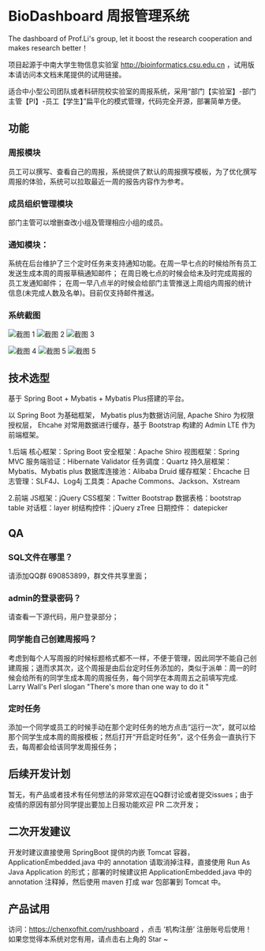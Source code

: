 # BioDashboard 周报管理系统

The dashboard of Prof.Li's group, let it boost the research cooperation and makes research better！

项目起源于中南大学生物信息实验室 http://bioinformatics.csu.edu.cn ，试用版本请访问本文档末尾提供的试用链接。

适合中小型公司团队或者科研院校实验室的周报系统，采用“部门【实验室】-部门主管【PI】-员工【学生】”扁平化的模式管理，代码完全开源，部署简单方便。

## 功能

### 周报模块
员工可以撰写、查看自己的周报，系统提供了默认的周报撰写模板，为了优化撰写周报的体验，系统可以拉取最近一周的报告内容作为参考。

### 成员组织管理模块
部门主管可以增删查改小组及管理相应小组的成员。 

### 通知模块：
系统在后台维护了三个定时任务来支持通知功能。在周一早七点的时候给所有员工发送生成本周的周报草稿通知邮件； 在周日晚七点的时候会给未及时完成周报的员工发通知邮件； 在周一早八点半的时候会给部门主管推送上周组内周报的统计信息(未完成人数及名单)。目前仅支持邮件推送。

### 系统截图

![截图 1](https://tva1.sinaimg.cn/large/006tNbRwgy1gaekv4c2vuj30np0ei74x.jpg)
![截图 2](https://tva1.sinaimg.cn/large/006tNbRwgy1gael2aknjtj30x20io419.jpg)
![截图 3](https://tva1.sinaimg.cn/large/006tNbRwgy1gael5yeqtij30wy0ehmym.jpg)

![截图 4](https://tva1.sinaimg.cn/large/006tNbRwgy1gaeln2205ej31240eb41g.jpg)
![截图 5](https://tva1.sinaimg.cn/large/006tNbRwgy1gaem6qec6uj311x0d5acc.jpg)
![截图 5](https://tva1.sinaimg.cn/large/006tNbRwgy1gaelks6pl8j311s0h7acs.jpg)

## 技术选型

基于 Spring Boot + Mybatis + Mybatis Plus搭建的平台。

以 Spring Boot 为基础框架， Mybatis plus为数据访问层, Apache Shiro 为权限授权层， Ehcahe 对常用数据进行缓存，基于 Bootstrap 构建的 Admin LTE 作为前端框架。

1.后端
核心框架：Spring Boot
安全框架：Apache Shiro
视图框架：Spring MVC
服务端验证：Hibernate Validator
任务调度：Quartz
持久层框架：Mybatis、Mybatis plus
数据库连接池：Alibaba Druid
缓存框架：Ehcache
日志管理：SLF4J、Log4j
工具类：Apache Commons、Jackson、Xstream

2.前端
JS框架：jQuery
CSS框架：Twitter Bootstrap
数据表格：bootstrap table
对话框：layer
树结构控件：jQuery zTree
日期控件： datepicker

## QA

### SQL文件在哪里？
请添加QQ群 690853899，群文件共享里面；

### admin的登录密码？
请查看一下源代码，用户登录部分；

### 同学能自己创建周报吗？
考虑到每个人写周报的时候标题格式都不一样，不便于管理，因此同学不能自己创建周报；退而求其次，这个周报是由后台定时任务添加的，类似于派单：周一的时候会给所有的同学生成本周的周报任务，每个同学在本周周五之前填写完成. Larry Wall's Perl slogan "There's more than one way to do it " 

### 定时任务
添加一个同学或员工的时候手动在那个定时任务的地方点击“运行一次”，就可以给那个同学生成本周的周报模板；然后打开“开启定时任务”，这个任务会一直执行下去，每周都会给该同学发周报任务；

## 后续开发计划
暂无，有产品或者技术有任何想法的非常欢迎在QQ群讨论或者提交issues；由于疫情的原因有部分同学提出要加上日报功能欢迎 PR 二次开发；

## 二次开发建议
开发时建议直接使用 SpringBoot 提供的内嵌 Tomcat 容器，ApplicationEmbedded.java 中的 annotation 请取消掉注释，直接使用 Run As Java Application 的形式；部署的时候建议把 ApplicationEmbedded.java 中的 annotation 注释掉，然后使用 maven 打成 war 包部署到 Tomcat 中。

## 产品试用
访问：https://chenxofhit.com/rushboard ，点击 ‘机构注册’ 注册账号后使用！ 如果您觉得本系统对您有用，请点击右上角的 Star ~ 

